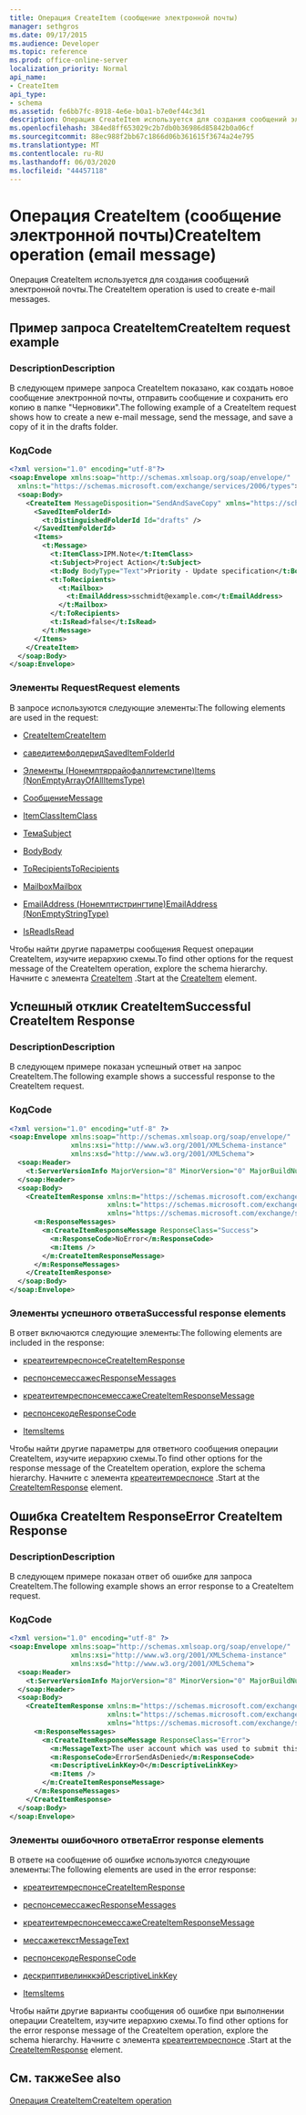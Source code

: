 ```yaml
---
title: Операция CreateItem (сообщение электронной почты)
manager: sethgros
ms.date: 09/17/2015
ms.audience: Developer
ms.topic: reference
ms.prod: office-online-server
localization_priority: Normal
api_name:
- CreateItem
api_type:
- schema
ms.assetid: fe6bb7fc-8918-4e6e-b0a1-b7e0ef44c3d1
description: Операция CreateItem используется для создания сообщений электронной почты.
ms.openlocfilehash: 384ed8ff653029c2b7db0b36986d85842b0a06cf
ms.sourcegitcommit: 88ec988f2bb67c1866d06b361615f3674a24e795
ms.translationtype: MT
ms.contentlocale: ru-RU
ms.lasthandoff: 06/03/2020
ms.locfileid: "44457118"
---
```

# <a name="createitem-operation-email-message"></a><span data-ttu-id="dce5c-103">Операция CreateItem (сообщение электронной почты)</span><span class="sxs-lookup"><span data-stu-id="dce5c-103">CreateItem operation (email message)</span></span>

<span data-ttu-id="dce5c-104">Операция CreateItem используется для создания сообщений электронной почты.</span><span class="sxs-lookup"><span data-stu-id="dce5c-104">The CreateItem operation is used to create e-mail messages.</span></span>
  
## <a name="createitem-request-example"></a><span data-ttu-id="dce5c-105">Пример запроса CreateItem</span><span class="sxs-lookup"><span data-stu-id="dce5c-105">CreateItem request example</span></span>

### <a name="description"></a><span data-ttu-id="dce5c-106">Description</span><span class="sxs-lookup"><span data-stu-id="dce5c-106">Description</span></span>

<span data-ttu-id="dce5c-107">В следующем примере запроса CreateItem показано, как создать новое сообщение электронной почты, отправить сообщение и сохранить его копию в папке "Черновики".</span><span class="sxs-lookup"><span data-stu-id="dce5c-107">The following example of a CreateItem request shows how to create a new e-mail message, send the message, and save a copy of it in the drafts folder.</span></span>
  
### <a name="code"></a><span data-ttu-id="dce5c-108">Код</span><span class="sxs-lookup"><span data-stu-id="dce5c-108">Code</span></span>

```XML
<?xml version="1.0" encoding="utf-8"?>
<soap:Envelope xmlns:soap="http://schemas.xmlsoap.org/soap/envelope/"
  xmlns:t="https://schemas.microsoft.com/exchange/services/2006/types">
  <soap:Body>
    <CreateItem MessageDisposition="SendAndSaveCopy" xmlns="https://schemas.microsoft.com/exchange/services/2006/messages">
      <SavedItemFolderId>
        <t:DistinguishedFolderId Id="drafts" />
      </SavedItemFolderId>
      <Items>
        <t:Message>
          <t:ItemClass>IPM.Note</t:ItemClass>
          <t:Subject>Project Action</t:Subject>
          <t:Body BodyType="Text">Priority - Update specification</t:Body>
          <t:ToRecipients>
            <t:Mailbox>
              <t:EmailAddress>sschmidt@example.com</t:EmailAddress>
            </t:Mailbox>
          </t:ToRecipients>
          <t:IsRead>false</t:IsRead>
        </t:Message>
      </Items>
    </CreateItem>
  </soap:Body>
</soap:Envelope>
```

### <a name="request-elements"></a><span data-ttu-id="dce5c-109">Элементы Request</span><span class="sxs-lookup"><span data-stu-id="dce5c-109">Request elements</span></span>

<span data-ttu-id="dce5c-110">В запросе используются следующие элементы:</span><span class="sxs-lookup"><span data-stu-id="dce5c-110">The following elements are used in the request:</span></span> 
  
- [<span data-ttu-id="dce5c-111">CreateItem</span><span class="sxs-lookup"><span data-stu-id="dce5c-111">CreateItem</span></span>](createitem.md)
    
- [<span data-ttu-id="dce5c-112">саведитемфолдерид</span><span class="sxs-lookup"><span data-stu-id="dce5c-112">SavedItemFolderId</span></span>](saveditemfolderid.md)
    
- [<span data-ttu-id="dce5c-113">Элементы (Нонемптяррайофаллитемстипе)</span><span class="sxs-lookup"><span data-stu-id="dce5c-113">Items (NonEmptyArrayOfAllItemsType)</span></span>](items-nonemptyarrayofallitemstype.md)
    
- [<span data-ttu-id="dce5c-114">Сообщение</span><span class="sxs-lookup"><span data-stu-id="dce5c-114">Message</span></span>](message-ex15websvcsotherref.md)
    
- [<span data-ttu-id="dce5c-115">ItemClass</span><span class="sxs-lookup"><span data-stu-id="dce5c-115">ItemClass</span></span>](itemclass.md)
    
- [<span data-ttu-id="dce5c-116">Тема</span><span class="sxs-lookup"><span data-stu-id="dce5c-116">Subject</span></span>](subject.md)
    
- [<span data-ttu-id="dce5c-117">Body</span><span class="sxs-lookup"><span data-stu-id="dce5c-117">Body</span></span>](body.md)
    
- [<span data-ttu-id="dce5c-118">ToRecipients</span><span class="sxs-lookup"><span data-stu-id="dce5c-118">ToRecipients</span></span>](torecipients.md)
    
- [<span data-ttu-id="dce5c-119">Mailbox</span><span class="sxs-lookup"><span data-stu-id="dce5c-119">Mailbox</span></span>](mailbox.md)
    
- [<span data-ttu-id="dce5c-120">EmailAddress (Нонемптистрингтипе)</span><span class="sxs-lookup"><span data-stu-id="dce5c-120">EmailAddress (NonEmptyStringType)</span></span>](emailaddress-nonemptystringtype.md)
    
- [<span data-ttu-id="dce5c-121">IsRead</span><span class="sxs-lookup"><span data-stu-id="dce5c-121">IsRead</span></span>](isread.md)
    
<span data-ttu-id="dce5c-122">Чтобы найти другие параметры сообщения Request операции CreateItem, изучите иерархию схемы.</span><span class="sxs-lookup"><span data-stu-id="dce5c-122">To find other options for the request message of the CreateItem operation, explore the schema hierarchy.</span></span> <span data-ttu-id="dce5c-123">Начните с элемента [CreateItem](createitem.md) .</span><span class="sxs-lookup"><span data-stu-id="dce5c-123">Start at the [CreateItem](createitem.md) element.</span></span> 
  
## <a name="successful-createitem-response"></a><span data-ttu-id="dce5c-124">Успешный отклик CreateItem</span><span class="sxs-lookup"><span data-stu-id="dce5c-124">Successful CreateItem Response</span></span>

### <a name="description"></a><span data-ttu-id="dce5c-125">Description</span><span class="sxs-lookup"><span data-stu-id="dce5c-125">Description</span></span>

<span data-ttu-id="dce5c-126">В следующем примере показан успешный ответ на запрос CreateItem.</span><span class="sxs-lookup"><span data-stu-id="dce5c-126">The following example shows a successful response to the CreateItem request.</span></span>
  
### <a name="code"></a><span data-ttu-id="dce5c-127">Код</span><span class="sxs-lookup"><span data-stu-id="dce5c-127">Code</span></span>

```XML
<?xml version="1.0" encoding="utf-8" ?>
<soap:Envelope xmlns:soap="http://schemas.xmlsoap.org/soap/envelope/" 
               xmlns:xsi="http://www.w3.org/2001/XMLSchema-instance" 
               xmlns:xsd="http://www.w3.org/2001/XMLSchema">
  <soap:Header>
    <t:ServerVersionInfo MajorVersion="8" MinorVersion="0" MajorBuildNumber="595" MinorBuildNumber="0" xmlns:t="https://schemas.microsoft.com/exchange/services/2006/types" />
  </soap:Header>
  <soap:Body>
    <CreateItemResponse xmlns:m="https://schemas.microsoft.com/exchange/services/2006/messages" 
                        xmlns:t="https://schemas.microsoft.com/exchange/services/2006/types" 
                        xmlns="https://schemas.microsoft.com/exchange/services/2006/messages">
      <m:ResponseMessages>
        <m:CreateItemResponseMessage ResponseClass="Success">
          <m:ResponseCode>NoError</m:ResponseCode>
          <m:Items />
        </m:CreateItemResponseMessage>
      </m:ResponseMessages>
    </CreateItemResponse>
  </soap:Body>
</soap:Envelope>
```

### <a name="successful-response-elements"></a><span data-ttu-id="dce5c-128">Элементы успешного ответа</span><span class="sxs-lookup"><span data-stu-id="dce5c-128">Successful response elements</span></span>

<span data-ttu-id="dce5c-129">В ответ включаются следующие элементы:</span><span class="sxs-lookup"><span data-stu-id="dce5c-129">The following elements are included in the response:</span></span> 
  
- [<span data-ttu-id="dce5c-130">креатеитемреспонсе</span><span class="sxs-lookup"><span data-stu-id="dce5c-130">CreateItemResponse</span></span>](createitemresponse.md)
    
- [<span data-ttu-id="dce5c-131">респонсемессажес</span><span class="sxs-lookup"><span data-stu-id="dce5c-131">ResponseMessages</span></span>](responsemessages.md)
    
- [<span data-ttu-id="dce5c-132">креатеитемреспонсемессаже</span><span class="sxs-lookup"><span data-stu-id="dce5c-132">CreateItemResponseMessage</span></span>](createitemresponsemessage.md)
    
- [<span data-ttu-id="dce5c-133">респонсекоде</span><span class="sxs-lookup"><span data-stu-id="dce5c-133">ResponseCode</span></span>](responsecode.md)
    
- [<span data-ttu-id="dce5c-134">Items</span><span class="sxs-lookup"><span data-stu-id="dce5c-134">Items</span></span>](items.md)
    
<span data-ttu-id="dce5c-135">Чтобы найти другие параметры для ответного сообщения операции CreateItem, изучите иерархию схемы.</span><span class="sxs-lookup"><span data-stu-id="dce5c-135">To find other options for the response message of the CreateItem operation, explore the schema hierarchy.</span></span> <span data-ttu-id="dce5c-136">Начните с элемента [креатеитемреспонсе](createitemresponse.md) .</span><span class="sxs-lookup"><span data-stu-id="dce5c-136">Start at the [CreateItemResponse](createitemresponse.md) element.</span></span> 
  
## <a name="error-createitem-response"></a><span data-ttu-id="dce5c-137">Ошибка CreateItem Response</span><span class="sxs-lookup"><span data-stu-id="dce5c-137">Error CreateItem Response</span></span>

### <a name="description"></a><span data-ttu-id="dce5c-138">Description</span><span class="sxs-lookup"><span data-stu-id="dce5c-138">Description</span></span>

<span data-ttu-id="dce5c-139">В следующем примере показан ответ об ошибке для запроса CreateItem.</span><span class="sxs-lookup"><span data-stu-id="dce5c-139">The following example shows an error response to a CreateItem request.</span></span>
  
### <a name="code"></a><span data-ttu-id="dce5c-140">Код</span><span class="sxs-lookup"><span data-stu-id="dce5c-140">Code</span></span>

```XML
<?xml version="1.0" encoding="utf-8" ?>
<soap:Envelope xmlns:soap="http://schemas.xmlsoap.org/soap/envelope/" 
               xmlns:xsi="http://www.w3.org/2001/XMLSchema-instance" 
               xmlns:xsd="http://www.w3.org/2001/XMLSchema">
  <soap:Header>
    <t:ServerVersionInfo MajorVersion="8" MinorVersion="0" MajorBuildNumber="595" MinorBuildNumber="0" xmlns:t="https://schemas.microsoft.com/exchange/services/2006/types" />
  </soap:Header>
  <soap:Body>
    <CreateItemResponse xmlns:m="https://schemas.microsoft.com/exchange/services/2006/messages" 
                        xmlns:t="https://schemas.microsoft.com/exchange/services/2006/types" 
                        xmlns="https://schemas.microsoft.com/exchange/services/2006/messages">
      <m:ResponseMessages>
        <m:CreateItemResponseMessage ResponseClass="Error">
          <m:MessageText>The user account which was used to submit this request does not have the right to send mail on behalf of the specified sending account.</m:MessageText>
          <m:ResponseCode>ErrorSendAsDenied</m:ResponseCode>
          <m:DescriptiveLinkKey>0</m:DescriptiveLinkKey>
          <m:Items />
        </m:CreateItemResponseMessage>
      </m:ResponseMessages>
    </CreateItemResponse>
  </soap:Body>
</soap:Envelope>
```

### <a name="error-response-elements"></a><span data-ttu-id="dce5c-141">Элементы ошибочного ответа</span><span class="sxs-lookup"><span data-stu-id="dce5c-141">Error response elements</span></span>

<span data-ttu-id="dce5c-142">В ответе на сообщение об ошибке используются следующие элементы:</span><span class="sxs-lookup"><span data-stu-id="dce5c-142">The following elements are used in the error response:</span></span> 
  
- [<span data-ttu-id="dce5c-143">креатеитемреспонсе</span><span class="sxs-lookup"><span data-stu-id="dce5c-143">CreateItemResponse</span></span>](createitemresponse.md)
    
- [<span data-ttu-id="dce5c-144">респонсемессажес</span><span class="sxs-lookup"><span data-stu-id="dce5c-144">ResponseMessages</span></span>](responsemessages.md)
    
- [<span data-ttu-id="dce5c-145">креатеитемреспонсемессаже</span><span class="sxs-lookup"><span data-stu-id="dce5c-145">CreateItemResponseMessage</span></span>](createitemresponsemessage.md)
    
- [<span data-ttu-id="dce5c-146">мессажетекст</span><span class="sxs-lookup"><span data-stu-id="dce5c-146">MessageText</span></span>](messagetext.md)
    
- [<span data-ttu-id="dce5c-147">респонсекоде</span><span class="sxs-lookup"><span data-stu-id="dce5c-147">ResponseCode</span></span>](responsecode.md)
    
- [<span data-ttu-id="dce5c-148">дескриптивелинккэй</span><span class="sxs-lookup"><span data-stu-id="dce5c-148">DescriptiveLinkKey</span></span>](descriptivelinkkey.md)
    
- [<span data-ttu-id="dce5c-149">Items</span><span class="sxs-lookup"><span data-stu-id="dce5c-149">Items</span></span>](items.md)
    
<span data-ttu-id="dce5c-150">Чтобы найти другие варианты сообщения об ошибке при выполнении операции CreateItem, изучите иерархию схемы.</span><span class="sxs-lookup"><span data-stu-id="dce5c-150">To find other options for the error response message of the CreateItem operation, explore the schema hierarchy.</span></span> <span data-ttu-id="dce5c-151">Начните с элемента [креатеитемреспонсе](createitemresponse.md) .</span><span class="sxs-lookup"><span data-stu-id="dce5c-151">Start at the [CreateItemResponse](createitemresponse.md) element.</span></span> 
  
## <a name="see-also"></a><span data-ttu-id="dce5c-152">См. также</span><span class="sxs-lookup"><span data-stu-id="dce5c-152">See also</span></span>



[<span data-ttu-id="dce5c-153">Операция CreateItem</span><span class="sxs-lookup"><span data-stu-id="dce5c-153">CreateItem operation</span></span>](createitem-operation.md)

